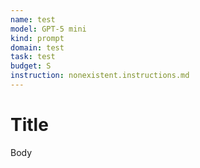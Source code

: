```yaml
---
name: test
model: GPT-5 mini
kind: prompt
domain: test
task: test
budget: S
instruction: nonexistent.instructions.md
---
```


# Title

Body
